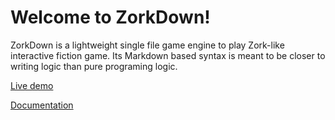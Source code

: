 # Welcome to ZorkDown! 
ZorkDown is a lightweight single file game engine to play Zork-like interactive fiction game.
Its Markdown based syntax is meant to be closer to writing logic than pure programing logic.

[Live demo](https://happycodefarm.github.io/ZorkDown/examples/html/index.html)

[Documentation](https://github.com/happycodefarm/ZorkDown/blob/master/docs/documentation.md)